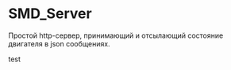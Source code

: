 # SMD_Server
Простой http-сервер, принимающий и отсылающий состояние двигателя в json сообщениях.  

test
